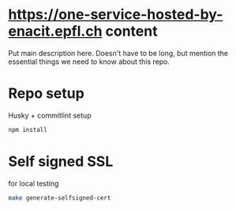 # https://one-service-hosted-by-enacit.epfl.ch content

Put main description here.
Doesn't have to be long, but mention the essential things we need to know about this repo.

# Repo setup

Husky + commitlint setup

```bash
npm install
```

# Self signed SSL

for local testing

```bash
make generate-selfsigned-cert
```
